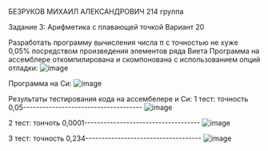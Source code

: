 БЕЗРУКОВ МИХАИЛ АЛЕКСАНДРОВИЧ 214 группа


Задание 3: Арифметика с плавающей точкой
Вариант 20

Разработать программу вычисления числа π с точностью не хуже
0,05% посредством произведения элементов ряда Виета
Программа на ассемблере откомпилирована и скомпонована с использованием опций отладки:
![image](https://user-images.githubusercontent.com/108925927/204158981-1e1b93b9-4052-4e29-a235-18a27676b4ce.png)


Программа на Си:
![image](https://user-images.githubusercontent.com/108925927/204159000-ce802253-24e3-46a5-9337-8e920a17bc2b.png)


Результаты тестирования кода на ассембелере и Си:
1 тест: точность 0,05-------------------------------------
![image](https://user-images.githubusercontent.com/108925927/204159023-f94f450b-d031-479e-890f-b830b2f93bd1.png)


2 тест: тончоть 0,0001------------------------------------
![image](https://user-images.githubusercontent.com/108925927/204159035-3f9d43e8-e021-4f2a-80f2-9167c8d86934.png)


3 тест: точность 0,234------------------------------------
![image](https://user-images.githubusercontent.com/108925927/204159064-a03a6a16-4df0-4d9b-a1b7-fa09ed15fe7b.png)


